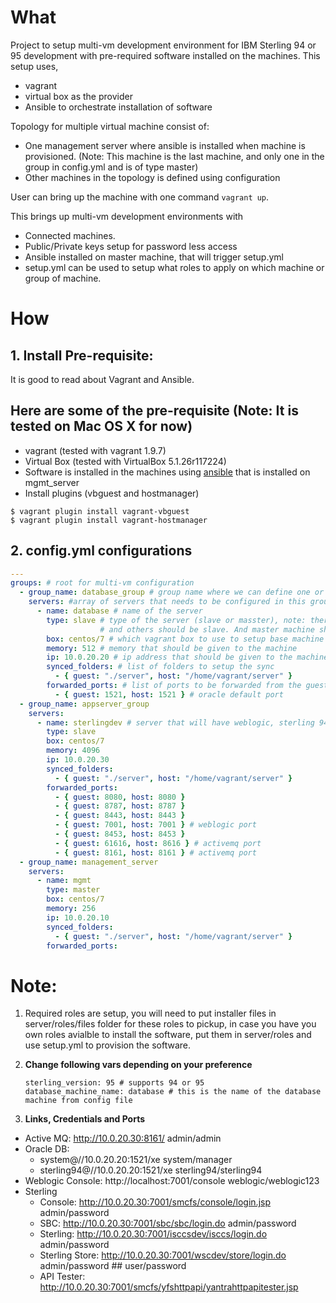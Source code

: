 # What

Project to setup multi-vm development environment for IBM Sterling 94 or 95 development with pre-required software installed on the machines. This setup uses,
  * vagrant
  * virtual box as the provider
  * Ansible to orchestrate installation of software
  
  Topology for multiple virtual machine consist of:

  * One management server where ansible is installed when machine is provisioned. (Note: This machine is the last machine, and only one in the group in config.yml and is of type master)
  * Other machines in the topology is defined using configuration 

User can bring up the machine with one command ``` vagrant up ```.

This brings up multi-vm development environments with 
  * Connected machines.
  * Public/Private keys setup for password less access
  * Ansible installed on master machine, that will trigger setup.yml
  * setup.yml can be used to setup what roles to apply on which machine or group of machine.

# How

## 1. Install Pre-requisite:

It is good to read about Vagrant and Ansible.

## Here are some of the pre-requisite (Note: It is tested on Mac OS X for now)

  * vagrant (tested with vagrant 1.9.7)
  * Virtual Box (tested with VirtualBox 5.1.26r117224)
  * Software is installed in the machines using [ansible](https://www.ansible.com/) that is installed on mgmt_server
  * Install plugins (vbguest and hostmanager)
    
  ```
  $ vagrant plugin install vagrant-vbguest
  $ vagrant plugin install vagrant-hostmanager
  ```

## 2. config.yml configurations

```yml
---
groups: # root for multi-vm configuration
  - group_name: database_group # group name where we can define one or more servers
    servers: #array of servers that needs to be configured in this group
      - name: database # name of the server
        type: slave # type of the server (slave or masster), note: there needs to be one machine of type master 
                    # and others should be slave. And master machine should be in the end and that gorup should have only one machine
        box: centos/7 # which vagrant box to use to setup base machine
        memory: 512 # memory that should be given to the machine
        ip: 10.0.20.20 # ip address that should be given to the machine
        synced_folders: # list of folders to setup the sync
          - { guest: "./server", host: "/home/vagrant/server" }
        forwarded_ports: # list of ports to be forwarded from the guest to host
          - { guest: 1521, host: 1521 } # oracle default port
  - group_name: appserver_group
    servers:
      - name: sterlingdev # server that will have weblogic, sterling 94 or 95, activemq installed
        type: slave
        box: centos/7
        memory: 4096
        ip: 10.0.20.30
        synced_folders: 
          - { guest: "./server", host: "/home/vagrant/server" }
        forwarded_ports:
          - { guest: 8080, host: 8080 }
          - { guest: 8787, host: 8787 } 
          - { guest: 8443, host: 8443 }
          - { guest: 7001, host: 7001 } # weblogic port
          - { guest: 8453, host: 8453 }
          - { guest: 61616, host: 8616 } # activemq port
          - { guest: 8161, host: 8161 } # activemq port
  - group_name: management_server 
    servers:
      - name: mgmt
        type: master
        box: centos/7
        memory: 256
        ip: 10.0.20.10
        synced_folders: 
          - { guest: "./server", host: "/home/vagrant/server" }
        forwarded_ports:


```

# Note: 

1. Required roles are setup, you will need to put installer files in server/roles/files folder for these roles to pickup, in case you have you own roles avialble to install the software, put them in server/roles and use setup.yml to provision the software.
2. **Change following vars depending on your preference**

    ```
    sterling_version: 95 # supports 94 or 95
    database_machine_name: database # this is the name of the database machine from config file
    ```
3. **Links, Credentials and Ports**
  * Active MQ: http://10.0.20.30:8161/ admin/admin
  * Oracle DB: 
    * system@//10.0.20.20:1521/xe system/manager
    * sterling94@//10.0.20.20:1521/xe sterling94/sterling94
  * Weblogic Console: http://localhost:7001/console weblogic/weblogic123
  * Sterling 
    * Console: http://10.0.20.30:7001/smcfs/console/login.jsp admin/password
    * SBC: http://10.0.20.30:7001/sbc/sbc/login.do admin/password
    * Sterling: http://10.0.20.30:7001/isccsdev/isccs/login.do admin/password
    * Sterling Store: http://10.0.20.30:7001/wscdev/store/login.do admin/password ## user/password
    * API Tester: http://10.0.20.30:7001/smcfs/yfshttpapi/yantrahttpapitester.jsp